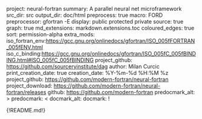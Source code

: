 project: neural-fortran
summary: A parallel neural net microframework
src_dir: src
output_dir: doc/html
preprocess: true
macro: FORD
preprocessor: gfortran -E
display: public
         protected
         private
source: true
graph: true
md_extensions: markdown.extensions.toc
coloured_edges: true
sort: permission-alpha
extra_mods: iso_fortran_env:https://gcc.gnu.org/onlinedocs/gfortran/ISO_005fFORTRAN_005fENV.html
            iso_c_binding:https://gcc.gnu.org/onlinedocs/gfortran/ISO_005fC_005fBINDING.html#ISO_005fC_005fBINDING
project_github: https://github.com/sourceryinstitute/dag
author: Milan Curcic
print_creation_date: true
creation_date: %Y-%m-%d %H:%M %z
project_github: https://github.com/modern-fortran/neural-fortran
project_download: https://github.com/modern-fortran/neural-fortran/releases
github: https://github.com/modern-fortran
predocmark_alt: >
predocmark: <
docmark_alt:
docmark: !

{!README.md!}
